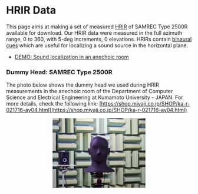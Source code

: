 # HRIR Data

This page aims at making a set of measured [HRIR](https://en.wikipedia.org/wiki/Head-related_transfer_function) of SAMREC Type 2500R available for download. Our HRIR data were measured in the full azimuth range, 0 to 360, with 5-deg increments, 0 elevations. HRIRs contain [binaural cues](https://en.wikipedia.org/wiki/Sound_localization#ITD_and_IID) which are useful for localizing a sound source in the horizontal plane.

- [DEMO: Sound localization in an anechoic room](https://youtu.be/lq4Aa0xdxbU)

### Dummy Head: SAMREC Type 2500R

The photo below shows the dummy head we used during HRIR measurements in the anechoic room of the Department of Computer Science and Electrical Engineering at Kumamoto University - JAPAN. For more details, check the following link: [https://shop.miyaji.co.jp/SHOP/ka-r-021716-ay04.html](https://shop.miyaji.co.jp/SHOP/ka-r-021716-ay04.html)

<p align="center">
  <img width="50%" src="SAMREC-2500R.jpg">
</p>
